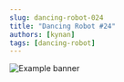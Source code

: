```yaml
---
slug: dancing-robot-024
title: "Dancing Robot #24"
authors: [kynan]
tags: [dancing-robot]
---
```


![Example banner](/img/stories/dancing-robot/024.png)
